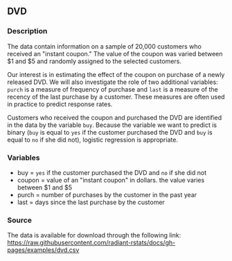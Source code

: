 ## DVD

### Description

The data contain information on a sample of 20,000 customers who received an "instant coupon." The value of the coupon was varied between \$1 and \$5 and randomly assigned to the selected customers.

Our interest is in estimating the effect of the coupon on purchase of a newly released DVD. We will also investigate the role of two additional variables: `purch` is a measure of frequency of purchase and `last` is a measure of the recency of the last purchase by a customer. These measures are often used in practice to predict response rates.

Customers who received the coupon and purchased the DVD are identified in the data by the variable `buy`. Because the variable we want to predict is binary (`buy` is equal to `yes` if the customer purchased the DVD and `buy` is equal to `no` if she did not), logistic regression is appropriate.

### Variables

* buy = `yes` if the customer purchased the DVD and `no` if she did not
* coupon = value of an "instant coupon" in dollars. the value varies between \$1 and \$5
* purch = number of purchases by the customer in the past year
* last = days since the last purchase by the customer

### Source

The data is available for download through the following link: https://raw.githubusercontent.com/radiant-rstats/docs/gh-pages/examples/dvd.csv